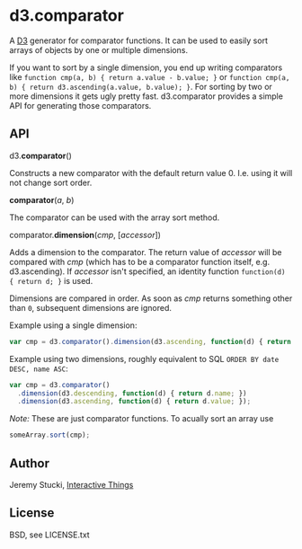 # d3.comparator

A [D3](http://d3js.org) generator for comparator functions. It can be used to easily sort arrays of objects by one or multiple dimensions.

If you want to sort by a single dimension, you end up writing comparators like `function cmp(a, b) { return a.value - b.value; }` or `function cmp(a, b) { return d3.ascending(a.value, b.value); }`. For sorting by two or more dimensions it gets ugly pretty fast. d3.comparator provides a simple API for generating those comparators.

## API

d3.<b>comparator</b>()

Constructs a new comparator with the default return value 0. I.e. using it will not change sort order.

<b>comparator</b>(<i>a</i>, <i>b</i>)

The comparator can be used with the array sort method.

comparator.<b>dimension</b>(<i>cmp</i>, [<i>accessor</i>])

Adds a dimension to the comparator. The return value of <i>accessor</i> will be compared with <i>cmp</i> (which has to be a comparator function itself, e.g. d3.ascending). If <i>accessor</i> isn't specified, an identity function `function(d) { return d; }` is used.

Dimensions are compared in order. As soon as <i>cmp</i> returns something other than `0`, subsequent dimensions are ignored.

Example using a single dimension:

```javascript
var cmp = d3.comparator().dimension(d3.ascending, function(d) { return d.value; });
```

Example using two dimensions, roughly equivalent to SQL `ORDER BY date DESC, name ASC`:

```javascript
var cmp = d3.comparator()
  .dimension(d3.descending, function(d) { return d.name; })
  .dimension(d3.ascending, function(d) { return d.value; });
```

<i>Note:</i> These are just comparator functions. To acually sort an array use

```javascript
someArray.sort(cmp);
```

## Author

Jeremy Stucki, [Interactive Things](http://interactivethings.com)

## License

BSD, see LICENSE.txt
